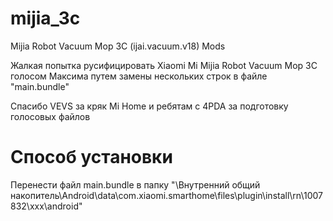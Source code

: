 # mijia_3c
Mijia Robot Vacuum Mop 3C (ijai.vacuum.v18) Mods 

Жалкая попытка русифицировать Xiaomi Mi Mijia Robot Vacuum Mop 3C голосом Максима путем замены нескольких строк в файле "main.bundle"

Спасибо VEVS за кряк Mi Home и ребятам с 4PDA за подготовку голосовых файлов

# Способ установки

Перенести файл main.bundle в папку "\Внутренний общий накопитель\Android\data\com.xiaomi.smarthome\files\plugin\install\rn\1007832\xxx\android"
